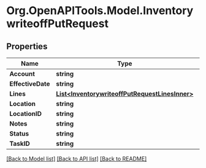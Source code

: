 # Org.OpenAPITools.Model.InventorywriteoffPutRequest

## Properties

Name | Type | Description | Notes
------------ | ------------- | ------------- | -------------
**Account** | **string** |  | [optional] 
**EffectiveDate** | **string** |  | [optional] 
**Lines** | [**List&lt;InventorywriteoffPutRequestLinesInner&gt;**](InventorywriteoffPutRequestLinesInner.md) |  | [optional] 
**Location** | **string** |  | [optional] 
**LocationID** | **string** |  | [optional] 
**Notes** | **string** |  | [optional] 
**Status** | **string** |  | [optional] 
**TaskID** | **string** |  | [optional] 

[[Back to Model list]](../README.md#documentation-for-models) [[Back to API list]](../README.md#documentation-for-api-endpoints) [[Back to README]](../README.md)

